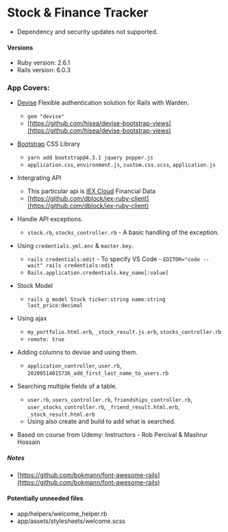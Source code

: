 # Stock & Finance Tracker
* Dependency and security updates not supported.

#### Versions

- Ruby version: 2.6.1
- Rails version: 6.0.3

### App Covers:

- [Devise](https://rubygems.org/gems/devise/versions/4.2.0) Flexible authentication solution for Rails with Warden.
  - `gem "devise"`
  - [https://github.com/hisea/devise-bootstrap-views](https://github.com/hisea/devise-bootstrap-views)

- [Bootstrap](https://getbootstrap.com/) CSS Library
  - `yarn add bootstrap@4.3.1 jquery popper.js`
  - `application.css`, `environment.js`, `custom.css.scss`, `application.js`

- Intergrating API
  - This particular api is [IEX Cloud](https://iexcloud.io/) Financial Data
  - [https://github.com/dblock/iex-ruby-client](https://github.com/dblock/iex-ruby-client)

- Handle API exceptions.
  - `stock.rb`, `stocks_controller.rb` - A basic handling of the exception.

- Using `credentials.yml.enc` & `master.key`.
  - `rails credentials:edit` - To specify VS Code - `EDITOR="code --wait" rails credentials:edit`
  - `Rails.application.credentials.key_name[:value]`

- Stock Model
  - `rails g model Stock ticker:string name:string last_price:decimal`

- Using ajax
  - `my_portfolio.html.erb`, `_stock_result.js.erb`, `stocks_controller.rb`
  - `remote: true`

- Adding columns to devise and using them.
  - `application_controller`, `user.rb`, `20200514015736_add_first_last_name_to_users.rb`

- Searching multiple fields of a table.
  - `user.rb`, `users_controller.rb`, `friendships_controller.rb`, `user_stocks_controller.rb`, `_friend_result.html.erb`, `_stock_result.html.erb`
  - Using also create and build to add what is searched.

* Based on course from Udemy: Instructors - Rob Percival & Mashrur Hossain

##### Notes
  - [https://github.com/bokmann/font-awesome-rails](https://github.com/bokmann/font-awesome-rails)

#### Potentially unneeded files

- app/helpers/welcome_helper.rb
- app/assets/stylesheets/welcome.scss
